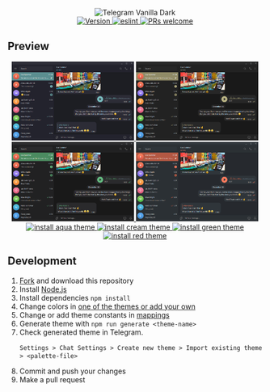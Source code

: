 <p align="center">
  <img alt="Telegram Vanilla Dark" src="https://raw.githubusercontent.com/VChet/Telegram-Vanilla-Dark-Web/master/images/logo.png" width="580"><br/>
  <a href="https://github.com/VChet/Telegram-Vanilla-Dark-Desktop/tags">
    <img src="https://img.shields.io/github/tag/VChet/Telegram-Vanilla-Dark-Desktop.svg?label=version" alt="Version">
  </a>
  <a href="https://github.com/VChet/Telegram-Vanilla-Dark-Desktop/actions?query=workflow%3Aeslint">
    <img src="https://github.com/VChet/Telegram-Vanilla-Dark-Desktop/workflows/eslint/badge.svg?branch=master" alt="eslint">
  </a>
  <a href="https://makeapullrequest.com">
    <img src="https://img.shields.io/badge/PRs-welcome-brightgreen.svg" alt="PRs welcome">
  </a>
</p>

## Preview

<div align="center">
  <a href="./meta/aqua.png">
    <img src="./meta/aqua.png" alt="aqua theme" width="48%">
  </a>
  <a href="./meta/cream.png">
    <img src="./meta/cream.png" alt="cream theme" width="48%">
  </a>
  <a href="./meta/green.png">
    <img src="./meta/green.png" alt="green theme" width="48%">
  </a>
  <a href="./meta/red.png">
    <img src="./meta/red.png" alt="red theme" width="48%">
  </a>
  <a href="https://t.me/addtheme/vanilla_dark_aqua">
    <img src="https://img.shields.io/badge/install-aqua_theme-77BABC.svg" alt="install aqua theme">
  </a>
  <a width="23%" href="https://t.me/addtheme/vanilla_dark_cream">
    <img src="https://img.shields.io/badge/install-cream_theme-B9B384.svg" alt="install cream theme">
  </a>
  <a width="23%" href="https://t.me/addtheme/vanilla_dark_green">
    <img src="https://img.shields.io/badge/install-green_theme-63B97F.svg" alt="install green theme">
  </a>
  <a width="23%" href="https://t.me/addtheme/vanilla_dark_red">
    <img src="https://img.shields.io/badge/install-red_theme-FF7B5D.svg" alt="install red theme">
  </a>
</div>

## Development

1. [Fork](https://github.com/VChet/Telegram-Vanilla-Dark-Desktop/fork) and download this repository
1. Install [Node.js](https://nodejs.org/)
1. Install dependencies `npm install`
1. Change colors in [one of the themes or add your own](/src/themes.ts)
1. Change or add theme constants in [mappings](/src/mappings.ts)
1. Generate theme with `npm run generate <theme-name>`
1. Check generated theme in Telegram.
   ```
   Settings > Chat Settings > Create new theme > Import existing theme > <palette-file>
   ```
1. Commit and push your changes
1. Make a pull request
